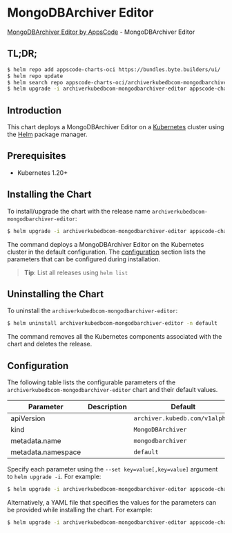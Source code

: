 # MongoDBArchiver Editor

[MongoDBArchiver Editor by AppsCode](https://appscode.com) - MongoDBArchiver Editor

## TL;DR;

```bash
$ helm repo add appscode-charts-oci https://bundles.byte.builders/ui/
$ helm repo update
$ helm search repo appscode-charts-oci/archiverkubedbcom-mongodbarchiver-editor --version=v0.10.0
$ helm upgrade -i archiverkubedbcom-mongodbarchiver-editor appscode-charts-oci/archiverkubedbcom-mongodbarchiver-editor -n default --create-namespace --version=v0.10.0
```

## Introduction

This chart deploys a MongoDBArchiver Editor on a [Kubernetes](http://kubernetes.io) cluster using the [Helm](https://helm.sh) package manager.

## Prerequisites

- Kubernetes 1.20+

## Installing the Chart

To install/upgrade the chart with the release name `archiverkubedbcom-mongodbarchiver-editor`:

```bash
$ helm upgrade -i archiverkubedbcom-mongodbarchiver-editor appscode-charts-oci/archiverkubedbcom-mongodbarchiver-editor -n default --create-namespace --version=v0.10.0
```

The command deploys a MongoDBArchiver Editor on the Kubernetes cluster in the default configuration. The [configuration](#configuration) section lists the parameters that can be configured during installation.

> **Tip**: List all releases using `helm list`

## Uninstalling the Chart

To uninstall the `archiverkubedbcom-mongodbarchiver-editor`:

```bash
$ helm uninstall archiverkubedbcom-mongodbarchiver-editor -n default
```

The command removes all the Kubernetes components associated with the chart and deletes the release.

## Configuration

The following table lists the configurable parameters of the `archiverkubedbcom-mongodbarchiver-editor` chart and their default values.

|     Parameter      | Description |                  Default                  |
|--------------------|-------------|-------------------------------------------|
| apiVersion         |             | <code>archiver.kubedb.com/v1alpha1</code> |
| kind               |             | <code>MongoDBArchiver</code>              |
| metadata.name      |             | <code>mongodbarchiver</code>              |
| metadata.namespace |             | <code>default</code>                      |


Specify each parameter using the `--set key=value[,key=value]` argument to `helm upgrade -i`. For example:

```bash
$ helm upgrade -i archiverkubedbcom-mongodbarchiver-editor appscode-charts-oci/archiverkubedbcom-mongodbarchiver-editor -n default --create-namespace --version=v0.10.0 --set apiVersion=archiver.kubedb.com/v1alpha1
```

Alternatively, a YAML file that specifies the values for the parameters can be provided while
installing the chart. For example:

```bash
$ helm upgrade -i archiverkubedbcom-mongodbarchiver-editor appscode-charts-oci/archiverkubedbcom-mongodbarchiver-editor -n default --create-namespace --version=v0.10.0 --values values.yaml
```
